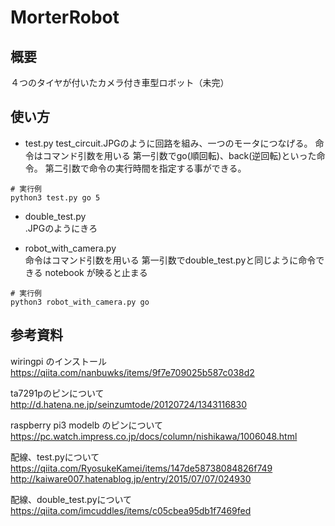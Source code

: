 # MorterRobot
## 概要
４つのタイヤが付いたカメラ付き車型ロボット（未完）

## 使い方
- test.py
test_circuit.JPGのように回路を組み、一つのモータにつなげる。
命令はコマンド引数を用いる
第一引数でgo(順回転)、back(逆回転)といった命令。
第二引数で命令の実行時間を指定する事ができる。

~~~
# 実行例
python3 test.py go 5
~~~


- double_test.py  
.JPGのようにきろ

- robot_with_camera.py  
命令はコマンド引数を用いる
第一引数でdouble_test.pyと同じように命令できる
notebook が映ると止まる

~~~
# 実行例
python3 robot_with_camera.py go
~~~


## 参考資料
wiringpi のインストール
https://qiita.com/nanbuwks/items/9f7e709025b587c038d2

ta7291pのピンについて
http://d.hatena.ne.jp/seinzumtode/20120724/1343116830

raspberry pi3 modelb のピンについて
https://pc.watch.impress.co.jp/docs/column/nishikawa/1006048.html

配線、test.pyについて
https://qiita.com/RyosukeKamei/items/147de58738084826f749
http://kaiware007.hatenablog.jp/entry/2015/07/07/024930

配線、double_test.pyについて
https://qiita.com/imcuddles/items/c05cbea95db1f7469fed
